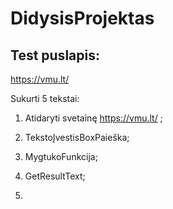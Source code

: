 # DidysisProjektas

## Test puslapis:
https://vmu.lt/

Sukurti 5 tekstai:

1. Atidaryti svetainę https://vmu.lt/ ;

2. TekstoĮvestisBoxPaieška;

3. MygtukoFunkcija;

4. GetResultText;

5.